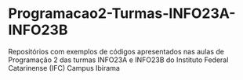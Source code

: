 # Programacao2-Turmas-INFO23A-INFO23B
Repositórios com exemplos de códigos apresentados nas aulas de Programação 2 das turmas INFO23A e INFO23B do Instituto Federal Catarinense (IFC) Campus Ibirama
